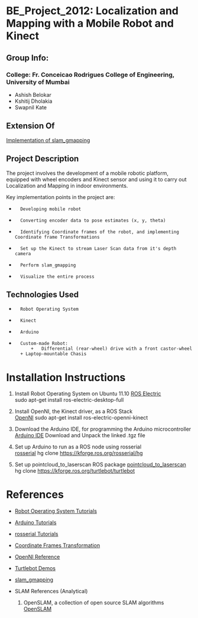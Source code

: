 BE_Project_2012: Localization and Mapping with a Mobile Robot and Kinect 
================================================================================================


Group Info:
------------
### College: Fr. Conceicao Rodrigues College of Engineering, University of Mumbai ###

+   Ashish Belokar 
+   Kshitij Dholakia 
+   Swapnil Kate 



Extension Of
------------

[Implementation of slam_gmapping](http://ros.org/wiki/slam_gmapping) 



Project Description
-------------------

The project involves the development of a mobile robotic platform, equipped with wheel encoders and Kinect sensor and using it to carry out Localization and Mapping in indoor environments. 

Key implementation points in the project are:
*		Developing mobile robot
*		Converting encoder data to pose estimates (x, y, theta)
*		Identifying Coordinate frames of the robot, and implementing Coordinate frame Transformations
*		Set up the Kinect to stream Laser Scan data from it's depth camera
*		Perform slam_gmapping
*		Visualize the entire process



Technologies Used
-------------------

+		Robot Operating System
+		Kinect
+		Arduino
+		Custom-made Robot:    
 			+	Differential (rear-wheel) drive with a front castor-wheel   
   		+ Laptop-mountable Chasis



Installation Instructions
=========================

1. Install Robot Operating System on Ubuntu 11.10
[ROS Electric](http://www.ros.org/wiki/electric/Installation/Ubuntu)   
    sudo apt-get install ros-electric-desktop-full 

2. Install OpenNI, the Kinect driver, as a ROS Stack   
[OpenNI](http://www.ros.org/wiki/openni_kinect)
    sudo apt-get install ros-electric-openni-kinect

3. Download the Arduino IDE, for programming the Arduino microcontroller   
[Arduino IDE](http://arduino.cc/en/Main/Software)
Download and Unpack the linked .tgz file

4. Set up Arduino to run as a ROS node using rosserial   
[rosserial](http://www.ros.org/wiki/rosserial_arduino)
    hg clone https://kforge.ros.org/rosserial/hg

5. Set up pointcloud_to_laserscan ROS package
[pointcloud_to_laserscan](http://www.ros.org/wiki/pointcloud_to_laserscan)   
    hg clone https://kforge.ros.org/turtlebot/turtlebot



References
===========

+ [Robot Operating System Tutorials](http://www.ros.org/wiki/ROS/Tutorials)

+ [Arduino Tutorials](http://arduino.cc/en/Tutorial/HomePage)

+	[rosserial Tutorials](http://www.ros.org/wiki/rosserial_arduino/Tutorials)

+ [Coordinate Frames Transformation](http://www.ros.org/wiki/tf)

+ [OpenNI Reference](http://www.openni.org/)

+ [Turtlebot Demos](http://ros.org/wiki/turtlebot_apps)

+	[slam_gmapping](http://www.ros.org/wiki/gmapping)

+ SLAM References (Analytical)
	1. OpenSLAM, a collection of open source SLAM algorithms
	[OpenSLAM](http://openslam.org)













